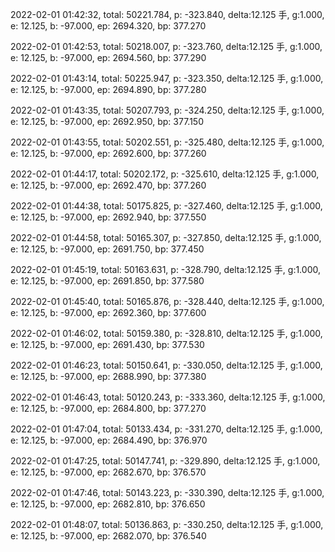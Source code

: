 2022-02-01 01:42:32, total: 50221.784, p: -323.840, delta:12.125 手, g:1.000, e: 12.125, b: -97.000, ep: 2694.320, bp: 377.270

2022-02-01 01:42:53, total: 50218.007, p: -323.760, delta:12.125 手, g:1.000, e: 12.125, b: -97.000, ep: 2694.560, bp: 377.290

2022-02-01 01:43:14, total: 50225.947, p: -323.350, delta:12.125 手, g:1.000, e: 12.125, b: -97.000, ep: 2694.890, bp: 377.280

2022-02-01 01:43:35, total: 50207.793, p: -324.250, delta:12.125 手, g:1.000, e: 12.125, b: -97.000, ep: 2692.950, bp: 377.150

2022-02-01 01:43:55, total: 50202.551, p: -325.480, delta:12.125 手, g:1.000, e: 12.125, b: -97.000, ep: 2692.600, bp: 377.260

2022-02-01 01:44:17, total: 50202.172, p: -325.610, delta:12.125 手, g:1.000, e: 12.125, b: -97.000, ep: 2692.470, bp: 377.260

2022-02-01 01:44:38, total: 50175.825, p: -327.460, delta:12.125 手, g:1.000, e: 12.125, b: -97.000, ep: 2692.940, bp: 377.550

2022-02-01 01:44:58, total: 50165.307, p: -327.850, delta:12.125 手, g:1.000, e: 12.125, b: -97.000, ep: 2691.750, bp: 377.450

2022-02-01 01:45:19, total: 50163.631, p: -328.790, delta:12.125 手, g:1.000, e: 12.125, b: -97.000, ep: 2691.850, bp: 377.580

2022-02-01 01:45:40, total: 50165.876, p: -328.440, delta:12.125 手, g:1.000, e: 12.125, b: -97.000, ep: 2692.360, bp: 377.600

2022-02-01 01:46:02, total: 50159.380, p: -328.810, delta:12.125 手, g:1.000, e: 12.125, b: -97.000, ep: 2691.430, bp: 377.530

2022-02-01 01:46:23, total: 50150.641, p: -330.050, delta:12.125 手, g:1.000, e: 12.125, b: -97.000, ep: 2688.990, bp: 377.380

2022-02-01 01:46:43, total: 50120.243, p: -333.360, delta:12.125 手, g:1.000, e: 12.125, b: -97.000, ep: 2684.800, bp: 377.270

2022-02-01 01:47:04, total: 50133.434, p: -331.270, delta:12.125 手, g:1.000, e: 12.125, b: -97.000, ep: 2684.490, bp: 376.970

2022-02-01 01:47:25, total: 50147.741, p: -329.890, delta:12.125 手, g:1.000, e: 12.125, b: -97.000, ep: 2682.670, bp: 376.570

2022-02-01 01:47:46, total: 50143.223, p: -330.390, delta:12.125 手, g:1.000, e: 12.125, b: -97.000, ep: 2682.810, bp: 376.650

2022-02-01 01:48:07, total: 50136.863, p: -330.250, delta:12.125 手, g:1.000, e: 12.125, b: -97.000, ep: 2682.070, bp: 376.540